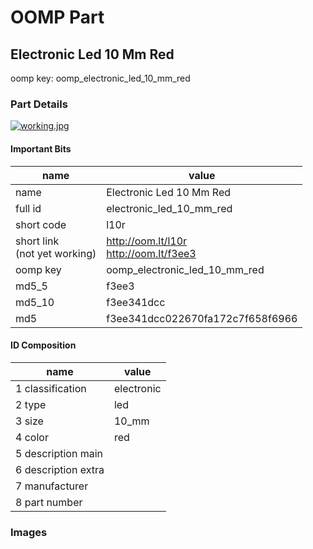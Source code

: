 # OOMP Part  
## Electronic Led 10 Mm Red  
  
oomp key: oomp_electronic_led_10_mm_red  
  
### Part Details  
  
[![working.jpg](working_600.jpg)](working.jpg)  
  
#### Important Bits  
| name | value | 
| --- | --- | 
| name | Electronic Led 10 Mm Red | 
| full id | electronic_led_10_mm_red | 
| short code | l10r | 
| short link<br>(not yet working) | http://oom.lt/l10r<br>http://oom.lt/f3ee3 | 
| oomp key | oomp_electronic_led_10_mm_red | 
| md5_5 | f3ee3 | 
| md5_10 | f3ee341dcc | 
| md5 | f3ee341dcc022670fa172c7f658f6966 | 
#### ID Composition  
| name | value | 
| --- | --- | 
| 1 classification | electronic | 
| 2 type | led | 
| 3 size | 10_mm | 
| 4 color | red | 
| 5 description main |  | 
| 6 description extra |  | 
| 7 manufacturer |  | 
| 8 part number |  | 
### Images  
